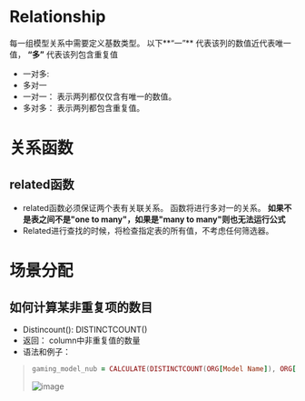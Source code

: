 
# Relationship 
每一组模型关系中需要定义基数类型。 以下**“一”** 代表该列的数值近代表唯一值， **“多”** 代表该列包含重复值
- 一对多: 
- 多对一
- 一对一： 表示两列都仅仅含有唯一的数值。 
- 多对多： 表示两列都包含重复值。 




# 关系函数
## related函数
- related函数必须保证两个表有关联关系。 函数将进行多对一的关系。 **如果不是表之间不是"one to many"，如果是"many to many"则也无法运行公式**
- Related进行查找的时候，将检查指定表的所有值，不考虑任何筛选器。 


# 场景分配
## 如何计算某非重复项的数目
- Distincount(): DISTINCTCOUNT(<column>)  
- 返回： column中非重复值的数量
- 语法和例子：

> ``` ruby
> gaming_model_nub = CALCULATE(DISTINCTCOUNT(ORG[Model Name]), ORG[Quarter]=="2020Q2",ORG[Branded Gaming]="Yes")
> ```
> ![image](https://user-images.githubusercontent.com/65394762/113258671-d18d9f00-92fe-11eb-9221-96811e20b21f.png)

